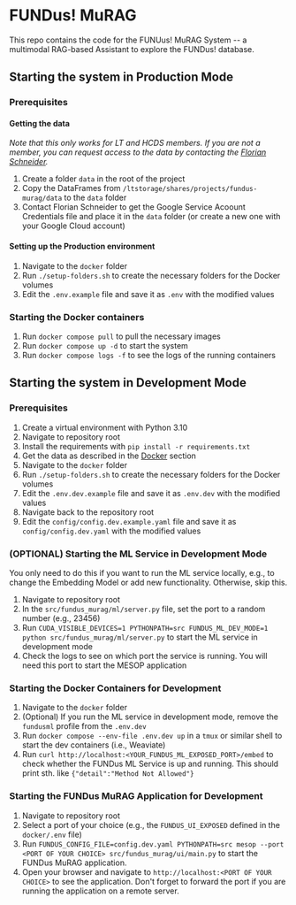 # FUNDus! MuRAG

This repo contains the code for the FUNUus! MuRAG System -- a multimodal RAG-based Assistant to explore the FUNDus! database.

## Starting the system in Production Mode

### Prerequisites

#### Getting the data

_Note that this only works for LT and HCDS members. If you are not a member, you can request access to the data by contacting the [Florian Schneider](mailto:florian.schneider-1@uni-hamburg.de)._

1. Create a folder `data` in the root of the project
2. Copy the DataFrames from `/ltstorage/shares/projects/fundus-murag/data` to the `data` folder
3. Contact Florian Schneider to get the Google Service Acoount Credentials file and place it in the `data` folder (or create a new one with your Google Cloud account)

#### Setting up the Production environment

1. Navigate to the `docker` folder
2. Run `./setup-folders.sh` to create the necessary folders for the Docker volumes
3. Edit the `.env.example` file and save it as `.env` with the modified values

### Starting the Docker containers

1. Run `docker compose pull` to pull the necessary images
2. Run `docker compose up -d` to start the system
3. Run `docker compose logs -f` to see the logs of the running containers

## Starting the system in Development Mode

### Prerequisites

1. Create a virtual environment with Python 3.10
2. Navigate to repository root
3. Install the requirements with `pip install -r requirements.txt`
4. Get the data as described in the [Docker](#getting-the-data) section
5. Navigate to the `docker` folder
6. Run `./setup-folders.sh` to create the necessary folders for the Docker volumes
7. Edit the `.env.dev.example` file and save it as `.env.dev` with the modified values
8. Navigate back to the repository root
9. Edit the `config/config.dev.example.yaml` file and save it as `config/config.dev.yaml` with the modified values

### (OPTIONAL) Starting the ML Service in Development Mode

You only need to do this if you want to run the ML service locally, e.g., to change the Embedding Model or add new functionality. Otherwise, skip this.

1. Navigate to repository root
2. In the `src/fundus_murag/ml/server.py` file, set the port to a random number (e.g., 23456)
3. Run `CUDA_VISIBLE_DEVICES=1 PYTHONPATH=src FUNDUS_ML_DEV_MODE=1 python src/fundus_murag/ml/server.py` to start the ML service in development mode
4. Check the logs to see on which port the service is running. You will need this port to start the MESOP application

### Starting the Docker Containers for Development

1. Navigate to the `docker` folder
2. (Optional) If you run the ML service in development mode, remove the `fundusml` profile from the `.env.dev`
3. Run `docker compose --env-file .env.dev up` in a `tmux` or similar shell to start the dev containers (i.e., Weaviate)
4. Run `curl http://localhost:<YOUR_FUNDUS_ML_EXPOSED_PORT>/embed` to check whether the FUNDus ML Service is up and running. This should print sth. like `{"detail":"Method Not Allowed"}`

### Starting the FUNDus MuRAG Application for Development

1. Navigate to repository root
2. Select a port of your choice (e.g., the `FUNDUS_UI_EXPOSED` defined in the `docker/.env` file)
3. Run `FUNDUS_CONFIG_FILE=config.dev.yaml PYTHONPATH=src mesop --port <PORT OF YOUR CHOICE> src/fundus_murag/ui/main.py` to start the FUNDus MuRAG application.
4. Open your browser and navigate to `http://localhost:<PORT OF YOUR CHOICE>` to see the application. Don't forget to forward the port if you are running the application on a remote server.
